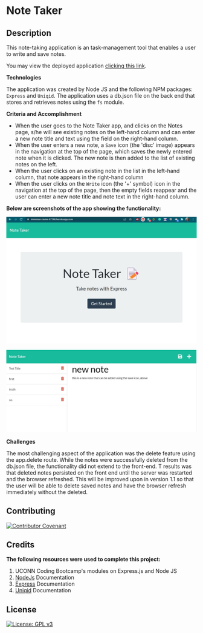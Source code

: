 # Note Taker 

## Description

This note-taking application is an task-management tool that enables a user to write and save notes. 

You may view the deployed application [clicking this link](https://immense-ravine-67266.herokuapp.com/).

**Technologies** 

The application was created by Node JS and the following NPM packages: `Express` and `Uniqid`. The application uses a db.json file on the back end that stores and retrieves notes using the `fs` module.

**Criteria and Accomplishment**

- When the user goes to the Note Taker app, and clicks on the Notes page, s/he will see existing notes on the left-hand column and can enter a new note title and text using the field on the right-hand column. 
- When the user enters a new note, a `Save` icon (the 'disc' image) appears in the navigation at the top of the page, which saves the newly entered note when it is clicked. The new note is then added to the list of existing notes on the left. 
- When the user clicks on an existing note in the list in the left-hand column, that note appears in the right-hand column
- When the user clicks on the `Write` icon (the '+' symbol) icon in the navigation at the top of the page, then the empty fields reappear and the user can enter a new note title and note text in the right-hand column.

**Below are screenshots of the app showing the functionality:**

![Note Taker homepage](./public/assets/images/notehome.jpg)  

![Creating a new note](./public/assets/images/notepage1.jpg)  


**Challenges**

The most challenging aspect of the application was the delete feature using the app.delete route. While the notes were successfully deleted from the db.json file, the functionality did not extend to the front-end. T results was that deleted notes persisted on the front end until the server was restarted and the browser refreshed. This will be improved upon in version 1.1 so that the user will be able to delete saved notes and have the browser refresh immediately without the deleted.

## Contributing

[![Contributor Covenant](https://img.shields.io/badge/Contributor%20Covenant-2.1-4baaaa.svg)](code_of_conduct.md)

## Credits

**The following resources were used to complete this project:**
1. UCONN Coding Bootcamp's modules on Express.js and Node JS
2. [NodeJs](https://nodejs.org/api/modules.html) Documentation 
3. [Express](https://www.npmjs.com/package/express) Documentation 
4. [Uniqid](https://www.npmjs.com/package/uniqid) Documentation

## License
[![License: GPL v3](https://img.shields.io/badge/License-GPLv3-blue.svg)](https://www.gnu.org/licenses/gpl-3.0)



